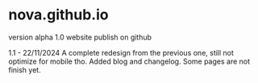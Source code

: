 # nova.github.io
version alpha 1.0
website publish on github

1.1 - 22/11/2024
A complete redesign from the previous one, still not optimize for mobile tho. Added blog and changelog. Some pages are not finish yet.
